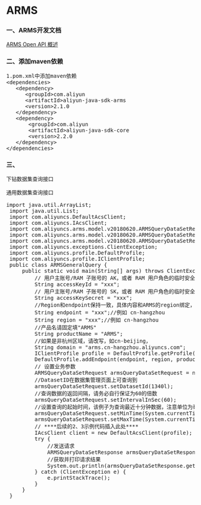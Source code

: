 # ARMS
### 一、ARMS开发文档
[ARMS Open API 概述](https://help.aliyun.com/document_detail/42924.html)

### 二、添加maven依赖
<pre>
1.pom.xml中添加maven依赖
&lt;dependencies>
   &lt;dependency>
      &lt;groupId>com.aliyun</groupId>
      &lt;artifactId>aliyun-java-sdk-arms</artifactId>
      &lt;version>2.1.0</version>
   &lt;/dependency>
   &lt;dependency>
       &lt;groupId>com.aliyun</groupId>
       &lt;artifactId>aliyun-java-sdk-core</artifactId>
       &lt;version>2.2.0</version>
   &lt;/dependency>
&lt;/dependencies>
</pre>

### 三、
<pre>
下钻数据集查询接口

通用数据集查询接口

import java.util.ArrayList;
 import java.util.List;
 import com.aliyuncs.DefaultAcsClient;
 import com.aliyuncs.IAcsClient;
 import com.aliyuncs.arms.model.v20180620.ARMSQueryDataSetRequest;
 import com.aliyuncs.arms.model.v20180620.ARMSQueryDataSetRequest.Dimensions;
 import com.aliyuncs.arms.model.v20180620.ARMSQueryDataSetResponse;
 import com.aliyuncs.exceptions.ClientException;
 import com.aliyuncs.profile.DefaultProfile;
 import com.aliyuncs.profile.IClientProfile;
 public class ARMSGeneralQuery {
     public static void main(String[] args) throws ClientException {
         // 用户主账号/RAM 子账号的 AK，或者 RAM 用户角色的临时安全令牌的 AK
         String accessKeyId = "xxx";
         // 用户主账号/RAM 子账号的 SK，或者 RAM 用户角色的临时安全令牌的 SK
         String accessKeySecret = "xxx";
         //Region和endpoint保持一致，具体内容和ARMS的region绑定，
         String endpoint = "xxx";//例如 cn-hangzhou
         String region = "xxx";//例如 cn-hangzhou
         //产品名请固定填"ARMS"
         String productName = "ARMS";
         //如果是非杭州区域，请改写，如cn-beijing，
         String domain = "arms.cn-hangzhou.aliyuncs.com";
         IClientProfile profile = DefaultProfile.getProfile(region, accessKeyId, accessKeySecret);
         DefaultProfile.addEndpoint(endpoint, region, productName, domain);
         // 设置业务参数
         ARMSQueryDataSetRequest armsQueryDataSetRequest = new ARMSQueryDataSetRequest();
         //DatasetID在数据集管理页面上可查询到
         armsQueryDataSetRequest.setDatasetId(1340l);
         //查询数据的返回间隔，请务必自行保证为60的倍数
         armsQueryDataSetRequest.setIntervalInSec(60);
         //设置查询的起始时间，该例子为查询最近十分钟数据，注意单位为毫秒
         armsQueryDataSetRequest.setMinTime(System.currentTimeMillis() - 600000);
         armsQueryDataSetRequest.setMaxTime(System.currentTimeMillis());
         // ****后续的2、3示例代码插入此处****
         IAcsClient client = new DefaultAcsClient(profile);
         try {
             //发送请求
             ARMSQueryDataSetResponse armsQueryDataSetResponse = client.getAcsResponse(armsQueryDataSetRequest);
             //获取并打印请求结果
             System.out.println(armsQueryDataSetResponse.getData());
         } catch (ClientException e) {
             e.printStackTrace();
         }
     }
 }
</pre>